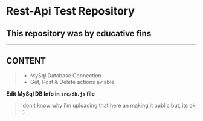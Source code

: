 # Rest-Api Test Repository
## This repository was by educative fins
---------------
## CONTENT
> * MySql Database Connection
> * Get, Post & Delete actions aviable

**Edit MySql DB Info in `src/db.js` file**

> idon't know why i'm uploading that here an making it public but, its ok :)

